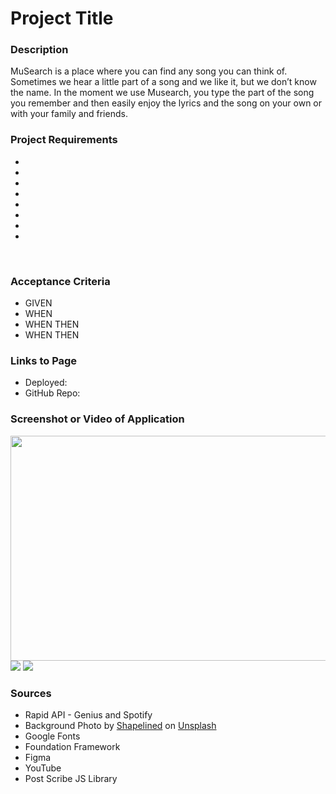 <h1>Project Title</h1>

<h3>Description</h3>
MuSearch is a place where you can find any song you can think of. Sometimes we hear a little part of a song and we like it, but we don’t know the name. In the moment we use Musearch, you type the part of the song you remember and then easily enjoy the lyrics and the song on your own or with your family and friends.
<br>
<h3>Project Requirements</h3>
<ul>
  <li></li>
  <li></li>
  <li></li>
  <li></li>
  <li></li>
  <li></li>
  <li></li> 
  <li></li>
</ul>

<br>
<h3>Acceptance Criteria</h3>
<ul>
  <li>GIVEN 
  <li>WHEN 
</li>
  <li>WHEN 
THEN </li>
  <li>WHEN 
THEN </li>
</ul>

<h3>Links to Page</h3>
  <ul>
    <li>Deployed: </li>
    <li>GitHub Repo: </li>
  </ul>

<h3>Screenshot or Video of Application</h3>
<!-- video -->
<img src="./assets/images/MuSearchDemo.gif"width="640" height="360"/>

<img src="./assets/images/Screen-Capture-1 copy.jpg">
<img src="./assets/images/Screen-Capture-2 copy.jpg">
<br>
<h3>Sources</h3>
<ul>
  <li>Rapid API - Genius and Spotify</li>
  <li>Background Photo by <a href="https://unsplash.com/@shapelined?utm_source=unsplash&utm_medium=referral&utm_content=creditCopyText">Shapelined</a> on <a href="https://unsplash.com/wallpapers/colors/grey?utm_source=unsplash&utm_medium=referral&utm_content=creditCopyText">Unsplash</a>
  </li>
  <li>Google Fonts</li>
  <li>Foundation Framework</li>
  <li>Figma</li>
  <li>YouTube</li>
  <li>Post Scribe JS Library</li>
</ul>
  